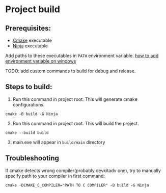 # Project build

## Prerequisites:

-   [Cmake](https://cmake.org/download/) executable
-   [Ninja](https://github.com/ninja-build/ninja/releases) executable

Add paths to these executables in `PATH` environment variable. [how to add environment variable on windows](<https://learn.microsoft.com/en-us/previous-versions/office/developer/sharepoint-2010/ee537574(v=office.14)#to-add-a-path-to-the-path-environment-variable>)

TODO: add custom commands to build for debug and release.

## Steps to build:

1. Run this command in project root. This will generate cmake configurations.

```shell
cmake -B build -G Ninja
```

2. Run this command in project root. This will build the project.

```shell
cmake --build build
```

3. main.exe will appear in `build/main` directory

## Troubleshooting

If cmake detects wrong compiler(probably devkitadv one), try to manually specify path to your compiler in first command:

```shell
cmake -DCMAKE_C_COMPILER="PATH TO C COMPILER" -B build -G Ninja
```
